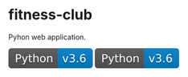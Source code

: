 # fitness-club
Pyhon web application.



![](./docs/readme/shields/python.svg)
<img src="./docs/readme/shields/python.svg">